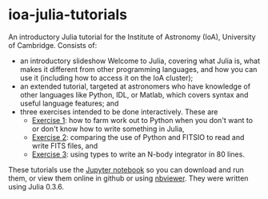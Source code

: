 # ioa-julia-tutorials

An introductory Julia tutorial for the Institute of Astronomy (IoA), University of Cambridge. Consists of:

* an introductory slideshow Welcome to Julia, covering what Julia is, what makes it different from other programming languages, and how you can use it (including how to access it on the IoA cluster);
* an extended tutorial, targeted at astronomers who have knowledge of other languages like Python, IDL, or Matlab, which covers syntax and useful language features; and
* three exercises intended to be done interactively. These are
  - [Exercise 1](exercise-1-julia-python.ipynb): how to farm work out to Python when you don't want to or don't know how to write something in Julia,
  - [Exercise 2](exercise-2-FITS.ipynb): comparing the use of Python and FITSIO to read and write FITS files, and
  - [Exercise 3](exercise-3-types.ipynb): using types to write an N-body integrator in 80 lines.

These tutorials use the [Jupyter notebook](https://jupyter.org/) so you can download and run them, or view them online in github or using [nbviewer](http://nbviewer.ipython.org/github/swt30/ioa-julia-tutorials/tree/master/). They were written using Julia 0.3.6.
